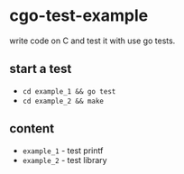 # cgo-test-example
  write code on C and test it with use go tests.

## start a test
  * `cd example_1 && go test`
  * `cd example_2 && make`
## content
  * `example_1` - test printf
  * `example_2` - test library
